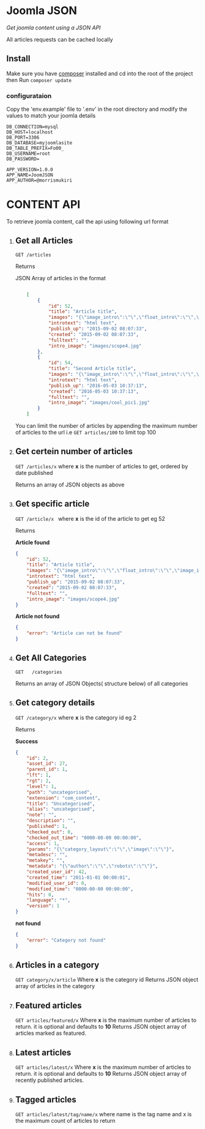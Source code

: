 # **Joomla JSON** 
*Get joomla content using a JSON API*

All articles requests can be cached locally

## Install
Make sure you have [composer](https://getcomposer.org/) installed and 
cd into the root of the project then Run `composer update`

### configurataion
Copy the 'env.example' file to '.env' in the root directory and modify the values to match your joomla details
```
DB_CONNECTION=mysql
DB_HOST=localhost
DB_PORT=3306
DB_DATABASE=myjoomlasite
DB_TABLE_PREFIX=Fo00_
DB_USERNAME=root
DB_PASSWORD=

APP_VERSION=1.0.0
APP_NAME=JoomJSON
APP_AUTHOR=@morrismukiri
```
# CONTENT API
To retrieve joomla content, call the api using following url format

1. ## Get all Articles
    `GET /articles`

    Returns

    JSON Array of articles in the format
    ```JSON

        [
            {
                "id": 52,
                "title": "Article title",
                "images": "{\"image_intro\":\"\",\"float_intro\":\"\",\"image_intro_alt\":\"\",\"image_intro_caption\":\"\",\"image_fulltext\":\"\",\"float_fulltext\":\"\",\"image_fulltext_alt\":\"\",\"image_fulltext_caption\":\"\"}",
                "introtext": "html text",
                "publish_up": "2015-09-02 08:07:33",
                "created": "2015-09-02 08:07:33",
                "fulltext": "",
                "intro_image": "images/scope4.jpg"
            },
            {
                "id": 54,
                "title": "Second Article title",
                "images": "{\"image_intro\":\"\",\"float_intro\":\"\",\"image_intro_alt\":\"\",\"image_intro_caption\":\"\",\"image_fulltext\":\"\",\"float_fulltext\":\"\",\"image_fulltext_alt\":\"\",\"image_fulltext_caption\":\"\"}",
                "introtext": "html text",
                "publish_up": "2016-05-03 10:37:13",
                "created": "2016-05-03 10:37:13",
                "fulltext": "",
                "intro_image": "images/cool_pic1.jpg"
            }
        ]

    ```

    You can limit the number of articles by appending the maximum number of articles to the url i.e `GET articles/100` to limit top 100

2. ## Get certein number of articles
    `GET /articles/x`  where **x** is the number of articles to get, ordered by date published

    Returns an array of JSON objects as above
3. ## Get specific article
    `GET /article/x `  where **x** is the id of the article to get eg 52

    Returns

    **Article found**
    ```JSON
    {
        "id": 52,
        "title": "Article title",
        "images": "{\"image_intro\":\"\",\"float_intro\":\"\",\"image_intro_alt\":\"\",\"image_intro_caption\":\"\",\"image_fulltext\":\"\",\"float_fulltext\":\"\",\"image_fulltext_alt\":\"\",\"image_fulltext_caption\":\"\"}",
        "introtext": "html text",
        "publish_up": "2015-09-02 08:07:33",
        "created": "2015-09-02 08:07:33",
        "fulltext": "",
        "intro_image": "images/scope4.jpg"
    }
    ```

    **Article not found**
    ```JSON
    {
        "error": "Article can not be found"
    }
    ```

4. ## Get All Categories
    `GET   /categories`

    Returns an array of JSON Objects( structure below) of all categories

5. ## Get category details
    `GET /category/x` where **x** is the category id eg 2

    Returns
        
    **Success**
    ```JSON
    {
        "id": 2,
        "asset_id": 27,
        "parent_id": 1,
        "lft": 1,
        "rgt": 2,
        "level": 1,
        "path": "uncategorised",
        "extension": "com_content",
        "title": "Uncategorised",
        "alias": "uncategorised",
        "note": "",
        "description": "",
        "published": 1,
        "checked_out": 0,
        "checked_out_time": "0000-00-00 00:00:00",
        "access": 1,
        "params": "{\"category_layout\":\"\",\"image\":\"\"}",
        "metadesc": "",
        "metakey": "",
        "metadata": "{\"author\":\"\",\"robots\":\"\"}",
        "created_user_id": 42,
        "created_time": "2011-01-01 00:00:01",
        "modified_user_id": 0,
        "modified_time": "0000-00-00 00:00:00",
        "hits": 0,
        "language": "*",
        "version": 1
    }
    ```
    **not found**
    ```JSON
    {
        "error": "Category not found"
    }
    ```
6.  ## Articles in a category

    `GET category/x/article` Where **x** is the category id
    Returns JSON object array of articles in the category

7.  ## Featured articles

    `GET articles/featured/x` Where **x** is the maximum number of articles to return. it is optional and defaults to **10**
    Returns JSON object array of articles marked as featured.

8.  ## Latest articles

    `GET articles/latest/x` Where **x** is the maximum number of articles to return. it is optional and defaults to **10**
    Returns JSON object array of recently published articles.
9.  ## Tagged articles
    `GET articles/latest/tag/name/x` where name is the tag name and x is the maximum count of articles to return